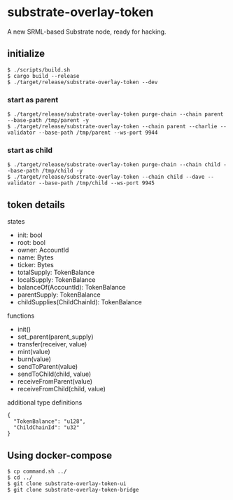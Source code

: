 # substrate-overlay-token

A new SRML-based Substrate node, ready for hacking.


## initialize

```
$ ./scripts/build.sh
$ cargo build --release
$ ./target/release/substrate-overlay-token --dev
```

### start as parent

```
$ ./target/release/substrate-overlay-token purge-chain --chain parent --base-path /tmp/parent -y
$ ./target/release/substrate-overlay-token --chain parent --charlie --validator --base-path /tmp/parent --ws-port 9944
```

### start as child

```
$ ./target/release/substrate-overlay-token purge-chain --chain child --base-path /tmp/child -y
$ ./target/release/substrate-overlay-token --chain child --dave --validator --base-path /tmp/child --ws-port 9945
```

## token details

states
- init: bool
- root: bool
- owner: AccountId
- name: Bytes
- ticker: Bytes
- totalSupply: TokenBalance
- localSupply: TokenBalance
- balanceOf(AccountId): TokenBalance
- parentSupply: TokenBalance
- childSupplies(ChildChainId): TokenBalance

functions
- init()
- set_parent(parent_supply)
- transfer(receiver, value)
- mint(value)
- burn(value)
- sendToParent(value)
- sendToChild(child, value)
- receiveFromParent(value)
- receiveFromChild(child, value)

additional type definitions

```
{
  "TokenBalance": "u128",
  "ChildChainId": "u32"
}
```

## Using docker-compose

```
$ cp command.sh ../
$ cd ../
$ git clone substrate-overlay-token-ui
$ git clone substrate-overlay-token-bridge
```
